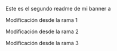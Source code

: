 Este es el segundo readme de mi banner a

Modificación desde la rama 1

Modificación desde la rama 2

Modificación desde la rama 3
